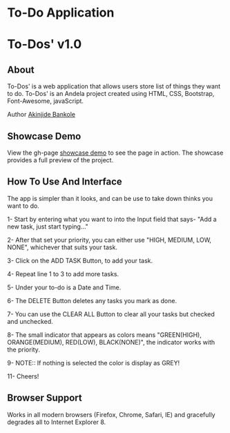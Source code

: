 To-Do Application
========================

# To-Dos' v1.0

## About
To-Dos' is a web application that allows users store list of things they want to do. To-Dos' is an Andela project created using HTML, CSS, Bootstrap, Font-Awesome, javaScript.

Author [Akinjide Bankole](https://twitter.com/JideBhanks)


## Showcase Demo
View the gh-page  [showcase demo](http://JideBhanks.github.io/To-Dos) to see the page in action. The showcase provides a full preview of the project.


## How To Use And Interface
The app is simpler than it looks, and can be use to take down thinks you want to do.

  1- Start by entering what you want to into the Input field that says- "Add a new task, just start typing..."

  2- After that set your priority, you can either use "HIGH, MEDIUM, LOW, NONE", whichever that suits your task.

  3- Click on the ADD TASK Button, to add your task.

  4- Repeat line 1 to 3 to add more tasks.

  5- Under your to-do is a Date and Time.

  6- The DELETE Button deletes any tasks you mark as done. 

  7- You can use the CLEAR ALL Button to clear all your tasks but checked and unchecked.

  8- The small indicator that appears as colors means "GREEN(HIGH), ORANGE(MEDIUM), RED(LOW), BLACK(NONE)", the indicator works with the priority.

  9- NOTE:: If nothing is selected the color is display as GREY!
  
  11- Cheers!


## Browser Support
Works in all modern browsers (Firefox, Chrome, Safari, IE) and gracefully degrades all to Internet Explorer 8.
